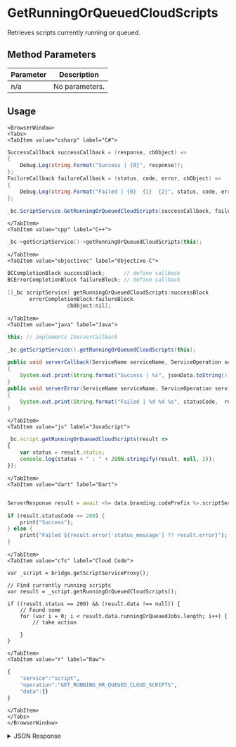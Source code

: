 # GetRunningOrQueuedCloudScripts

Retrieves scripts currently running or queued.

<PartialServop service_name="script" operation_name="GET_RUNNING_OR_QUEUED_CLOUD_SCRIPTS" />

## Method Parameters
Parameter | Description
--------- | -----------
n/a | No parameters.

## Usage

```mdx-code-block
<BrowserWindow>
<Tabs>
<TabItem value="csharp" label="C#">
```

```csharp
SuccessCallback successCallback = (response, cbObject) =>
{
    Debug.Log(string.Format("Success | {0}", response));
};
FailureCallback failureCallback = (status, code, error, cbObject) =>
{
    Debug.Log(string.Format("Failed | {0}  {1}  {2}", status, code, error));
};

_bc.ScriptService.GetRunningOrQueuedCloudScripts(successCallback, failureCallback);
```

```mdx-code-block
</TabItem>
<TabItem value="cpp" label="C++">
```

```cpp
_bc->getScriptService()->getRunningOrQueuedCloudScripts(this);
```

```mdx-code-block
</TabItem>
<TabItem value="objectivec" label="Objective-C">
```

```objectivec
BCCompletionBlock successBlock;      // define callback
BCErrorCompletionBlock failureBlock; // define callback

[[_bc scriptService] getRunningOrQueuedCloudScripts:successBlock
       errorCompletionBlock:failureBlock
                   cbObject:nil];
```

```mdx-code-block
</TabItem>
<TabItem value="java" label="Java">
```

```java
this; // implements IServerCallback

_bc.getScriptService().getRunningOrQueuedCloudScripts(this);

public void serverCallback(ServiceName serviceName, ServiceOperation serviceOperation, JSONObject jsonData)
{
    System.out.print(String.format("Success | %s", jsonData.toString()));
}
public void serverError(ServiceName serviceName, ServiceOperation serviceOperation, int statusCode, int reasonCode, String jsonError)
{
    System.out.print(String.format("Failed | %d %d %s", statusCode,  reasonCode, jsonError.toString()));
}
```

```mdx-code-block
</TabItem>
<TabItem value="js" label="JavaScript">
```

```javascript
_bc.script.getRunningOrQueuedCloudScripts(result =>
{
    var status = result.status;
    console.log(status + " : " + JSON.stringify(result, null, 2));
});
```

```mdx-code-block
</TabItem>
<TabItem value="dart" label="Dart">
```

```dart

ServerResponse result = await <%= data.branding.codePrefix %>.scriptService.getRunningOrQueuedCloudScripts();

if (result.statusCode == 200) {
    print("Success");
} else {
    print("Failed ${result.error['status_message'] ?? result.error}");
}
```

```mdx-code-block
</TabItem>
<TabItem value="cfs" label="Cloud Code">
```

```cfscript
var _script = bridge.getScriptServiceProxy();

// Find currently running scripts
var result = _script.getRunningOrQueuedCloudScripts();

if ((result.status == 200) && (result.data !== null)) {
    // Found some
    for (var i = 0; i < result.data.runningOrQueuedJobs.length; i++) {
        // take action

    }
}

```

```mdx-code-block
</TabItem>
<TabItem value="r" label="Raw">
```

```r
{
    "service":"script",
    "operation":"GET_RUNNING_OR_QUEUED_CLOUD_SCRIPTS",
    "data":{}
}
```

```mdx-code-block
</TabItem>
</Tabs>
</BrowserWindow>
```

<details>
<summary>JSON Response</summary>

```json
{
 "data": {
  "runningOrQueuedJobs": [
   {
    "gameId": "20005",
    "description": null,
    "jobId": "5fbc8729-5123-4dca-8644-d78edcb7f712",
    "localTime": null,
    "createdAt": 1512750600574,
    "runStartTime": 0,
    "playerSessionId": null,
    "scheduledStartTime": 1512754200552,
    "scriptName": "emptyScript",
    "jobType": "CloudCode",
    "parameters": null,
    "updatedAt": 1512750600574
   },
   {
    "gameId": "20005",
    "description": null,
    "jobId": "8267199b-5567-4771-91ca-c25b61f83ccd",
    "localTime": null,
    "createdAt": 1512750610258,
    "runStartTime": 0,
    "playerSessionId": null,
    "scheduledStartTime": 1512754210258,
    "scriptName": "emptyScript",
    "jobType": "CloudCode",
    "parameters": null,
    "updatedAt": 1512750610258
   },
   {
    "gameId": "20005",
    "description": null,
    "jobId": "4c9d06bf-48e4-4308-8734-9f74993f8e4f",
    "localTime": null,
    "createdAt": 1512750683157,
    "runStartTime": 0,
    "playerSessionId": null,
    "scheduledStartTime": 1512754283157,
    "scriptName": "emptyScript",
    "jobType": "CloudCode",
    "parameters": null,
    "updatedAt": 1512750683157
   }
  ]
 },
 "status": 200
}
```
</details>

